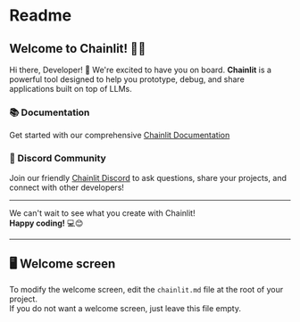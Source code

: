 # Readme

## Welcome to Chainlit! 🚀🤖

Hi there, Developer! 👋 We're excited to have you on board. **Chainlit** is a powerful tool designed to help you prototype, debug, and share applications built on top of LLMs.

### 📚 Documentation  
Get started with our comprehensive [Chainlit Documentation](#)

### 💬 Discord Community  
Join our friendly [Chainlit Discord](#) to ask questions, share your projects, and connect with other developers!

---

We can't wait to see what you create with Chainlit!  
**Happy coding!** 💻😊

---

## 🖥️ Welcome screen

To modify the welcome screen, edit the `chainlit.md` file at the root of your project.  
If you do not want a welcome screen, just leave this file empty.
